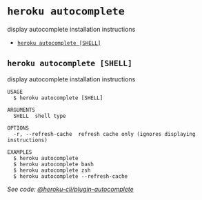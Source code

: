 `heroku autocomplete`
=====================

display autocomplete installation instructions

* [`heroku autocomplete [SHELL]`](#heroku-autocomplete-shell)

## `heroku autocomplete [SHELL]`

display autocomplete installation instructions

```
USAGE
  $ heroku autocomplete [SHELL]

ARGUMENTS
  SHELL  shell type

OPTIONS
  -r, --refresh-cache  refresh cache only (ignores displaying instructions)

EXAMPLES
  $ heroku autocomplete
  $ heroku autocomplete bash
  $ heroku autocomplete zsh
  $ heroku autocomplete --refresh-cache
```

_See code: [@heroku-cli/plugin-autocomplete](https://github.com/heroku/heroku-cli-autocomplete/blob/v7.9.2/src/commands/autocomplete/index.ts)_
